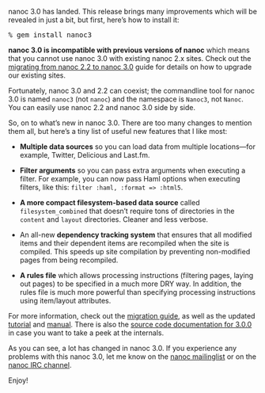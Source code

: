 nanoc 3.0 has landed. This release brings many improvements which will be revealed in just a bit, but first, here’s how to install it:

<pre><span class="prompt">%</span> <kbd>gem install nanoc3</kbd></pre>

**nanoc 3.0 is incompatible with previous versions of nanoc** which means that you cannot use nanoc 3.0 with existing nanoc 2.x sites. Check out the [migrating from nanoc 2.2 to nanoc 3.0](/migrating/) guide for details on how to upgrade our existing sites.

Fortunately, nanoc 3.0 and 2.2 can coexist; the commandline tool for nanoc 3.0 is named `nanoc3` (not `nanoc`) and the namespace is `Nanoc3`, not `Nanoc`.  You can easily use nanoc 2.2 and nanoc 3.0 side by side.

So, on to what’s new in nanoc 3.0. There are too many changes to mention them all, but here’s a tiny list of useful new features that I like most:

* **Multiple data sources** so you can load data from multiple locations—for example, Twitter, Delicious and Last.fm.

* **Filter arguments** so you can pass extra arguments when executing a filter. For example, you can now pass Haml options when executing filters, like this: `filter :haml, :format => :html5`.

* **A more compact filesystem-based data source** called `filesystem_combined` that doesn’t require tons of directories in the `content` and `layout` directories. Cleaner and less verbose.

* An all-new **dependency tracking system** that ensures that all modified items and their dependent items are recompiled when the site is compiled. This speeds up site compilation by preventing non-modified pages from being recompiled.

* **A rules file** which allows processing instructions (filtering pages, laying out pages) to be specified in a much more DRY way. In addition, the rules file is much more powerful than specifying processing instructions using item/layout attributes.

For more information, check out the [migration guide](/migrating/), as well as the updated [tutorial](/tutorial/) and [manual](/manual/). There is also the [source code documentation for 3.0.0](/docs/api/3.1/) in case you want to take a peek at the internals.

As you can see, a lot has changed in nanoc 3.0. If you experience any problems with this nanoc 3.0, let me know on the [nanoc mailinglist](http://groups.google.com/group/nanoc/) or on the [nanoc IRC channel](irc://chat.freenode.net/#nanoc).

Enjoy!
